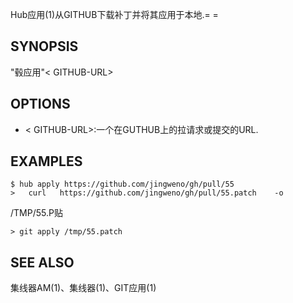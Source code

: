
Hub应用(1)从GITHUB下载补丁并将其应用于本地.= =

## SYNOPSIS

"毂应用"\< GITHUB-URL>

## OPTIONS

-   \< GITHUB-URL>:一个在GUTHUB上的拉请求或提交的URL.

## EXAMPLES

```
$ hub apply https://github.com/jingweno/gh/pull/55
>	curl   https://github.com/jingweno/gh/pull/55.patch    ‐o
```

/TMP/55.P贴

```
> git apply /tmp/55.patch
```

## SEE ALSO

集线器AM(1)、集线器(1)、GIT应用(1)
